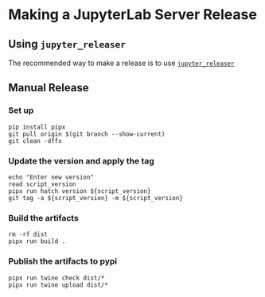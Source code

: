 # Making a JupyterLab Server Release

## Using `jupyter_releaser`

The recommended way to make a release is to use [`jupyter_releaser`](https://jupyter-releaser.readthedocs.io/en/latest/get_started/making_release_from_repo.html)

## Manual Release

### Set up

```
pip install pipx
git pull origin $(git branch --show-current)
git clean -dffx
```

### Update the version and apply the tag

```
echo "Enter new version"
read script_version
pipx run hatch version ${script_version}
git tag -a ${script_version} -m ${script_version}
```

### Build the artifacts

```
rm -rf dist
pipx run build .
```

### Publish the artifacts to pypi

```
pipx run twine check dist/*
pipx run twine upload dist/*
```
